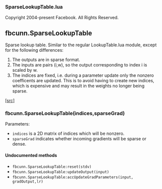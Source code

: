 

### SparseLookupTable.lua ###

Copyright 2004-present Facebook. All Rights Reserved.

<a name="fbcunn.SparseLookupTable.dok"></a>


## fbcunn.SparseLookupTable ##


Sparse lookup table. Similar to the regular LookupTable.lua module, 
except for the following differences:

1. The outputs are in sparse format.
2. The inputs are pairs (i,w), so the output corresponding to index i
is scaled by w.
3. The indices are fixed, i.e. during a parameter update only the nonzero 
coefficents are updated. This is to avoid having to create new indices, 
which is expensive and may result in the weights no longer being sparse.


<a class="entityLink" href="https://github.com/facebook/fbcunn/blob/d84530ee7c84c5651f674d115a45e3ab8cbb39d2/layers/SparseLookupTable.lua#L23">[src]</a>
<a name="fbcunn.SparseLookupTable"></a>


### fbcunn.SparseLookupTable(indices,sparseGrad) ###


Parameters:
* `indices` is a 2D matrix of indices which will be nonzero.
* `sparseGrad` indicates whether incoming gradients will be sparse or dense.



#### Undocumented methods ####

<a name="fbcunn.SparseLookupTable:reset"></a>
 * `fbcunn.SparseLookupTable:reset(stdv)`
<a name="fbcunn.SparseLookupTable:updateOutput"></a>
 * `fbcunn.SparseLookupTable:updateOutput(input)`
<a name="fbcunn.SparseLookupTable:accUpdateGradParameters"></a>
 * `fbcunn.SparseLookupTable:accUpdateGradParameters(input, gradOutput,lr)`
